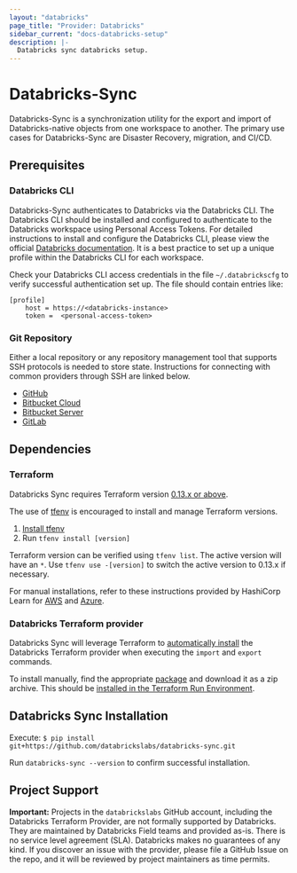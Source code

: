```yaml
---
layout: "databricks"
page_title: "Provider: Databricks"
sidebar_current: "docs-databricks-setup"
description: |-
  Databricks sync databricks setup.
---
```


# Databricks-Sync

Databricks-Sync is a synchronization utility for the export and import of Databricks-native objects from one workspace to another. The primary use cases for Databricks-Sync are Disaster Recovery, migration, and CI/CD.

## Prerequisites

### Databricks CLI

Databricks-Sync authenticates to Databricks via the Databricks CLI. The Databricks CLI should be installed and configured to authenticate to the Databricks workspace using Personal Access Tokens. For detailed instructions to install and configure the Databricks CLI, please view the official [Databricks documentation](https://docs.databricks.com/dev-tools/cli/index.html#databricks-cli). It is a best practice to set up a unique profile within the Databricks CLI for each workspace.

Check your Databricks CLI access credentials in the file `~/.databrickscfg` to verify successful authentication set up. The file should contain entries like:

```
[profile]
	host = https://<databricks-instance>
	token =  <personal-access-token>
```

### Git Repository

Either a local repository or any repository management tool that supports SSH protocols is needed to store state. Instructions for connecting with common providers through SSH are linked below.

* [GitHub](https://docs.github.com/en/github/authenticating-to-github/connecting-to-github-with-ssh)
* [Bitbucket Cloud](https://support.atlassian.com/bitbucket-cloud/docs/set-up-an-ssh-key/)
* [Bitbucket Server](https://confluence.atlassian.com/bitbucketserver/enabling-ssh-access-to-git-repositories-in-bitbucket-server-776640358.html)
* [GitLab](https://docs.gitlab.com/ee/ssh/)

## Dependencies

### Terraform

Databricks Sync requires Terraform version [0.13.x or above](https://www.terraform.io/downloads.html).

The use of [tfenv](https://github.com/tfutils/tfenv) is encouraged to install and manage Terraform versions.

1. [Install tfenv](https://github.com/tfutils/tfenv#installation)
2. Run `tfenv install [version]`

Terraform version can be verified using `tfenv list`. The active version will have an `*`. Use `tfenv use -[version]` to switch the active version to 0.13.x if necessary.

For manual installations, refer to these instructions provided by HashiCorp Learn for [AWS](https://learn.hashicorp.com/tutorials/terraform/install-cli?in=terraform/aws-get-started#install-terraform) and [Azure](https://learn.hashicorp.com/tutorials/terraform/install-cli?in=terraform/azure-get-started#install-terraform).

### Databricks Terraform provider

Databricks Sync will leverage Terraform to [automatically install](https://www.hashicorp.com/blog/automatic-installation-of-third-party-providers-with-terraform-0-13) the Databricks Terraform provider when executing the `import` and `export` commands.

To install manually, find the appropriate [package](https://github.com/databrickslabs/terraform-provider-databricks/releases) and download it as a zip archive. This should be [installed in the Terraform Run Environment]().

## Databricks Sync Installation

Execute: `$ pip install git+https://github.com/databrickslabs/databricks-sync.git`

Run `databricks-sync --version` to confirm successful installation.

## Project Support

**Important:** Projects in the `databrickslabs` GitHub account, including the Databricks Terraform Provider, are not formally supported by Databricks. They are maintained by Databricks Field teams and provided as-is. There is no service level agreement (SLA). Databricks makes no guarantees of any kind. If you discover an issue with the provider, please file a GitHub Issue on the repo, and it will be reviewed by project maintainers as time permits.

